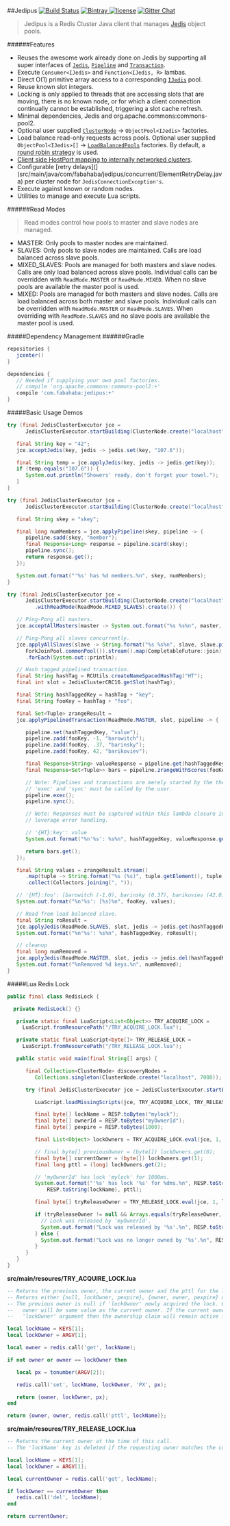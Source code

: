 ##Jedipus [![Build Status](https://img.shields.io/travis/jamespedwards42/jedipus.svg?branch=master)](https://travis-ci.org/jamespedwards42/jedipus) [![Bintray](https://api.bintray.com/packages/jamespedwards42/libs/jedipus/images/download.svg) ](https://bintray.com/jamespedwards42/libs/jedipus/_latestVersion) [![license](https://img.shields.io/badge/license-Apache%202-blue.svg)](https://raw.githubusercontent.com/jamespedwards42/jedipus/master/LICENSE) [![Gitter Chat](https://badges.gitter.im/jamespedwards42/jedipus.svg)](https://gitter.im/jamespedwards42/jedipus?utm_source=badge&utm_medium=badge&utm_campaign=pr-badge&utm_content=badge)

>Jedipus is a Redis Cluster Java client that manages [Jedis](https://github.com/xetorthio/jedis) object pools.

######Features
* Reuses the awesome work already done on Jedis by supporting all super interfaces of [`Jedis`](https://github.com/xetorthio/jedis/blob/master/src/main/java/redis/clients/jedis/Jedis.java), [`Pipeline`](https://github.com/xetorthio/jedis/blob/master/src/main/java/redis/clients/jedis/Pipeline.java) and [`Transaction`](https://github.com/xetorthio/jedis/blob/master/src/main/java/redis/clients/jedis/Transaction.java).
* Execute `Consumer<IJedis>` and `Function<IJedis, R>` lambas.
* Direct O(1) primitive array access to a corresponding [`IJedis`](src/main/java/com/fabahaba/jedipus/IJedis.java) pool.
* Reuse known slot integers.
* Locking is only applied to threads that are accessing slots that are moving, there is no known node, or for which a client connection continually cannot be established, triggering a slot cache refresh.
* Minimal dependencies, Jedis and org.apache.commons:commons-pool2.
* Optional user supplied [`ClusterNode`](src/main/java/com/fabahaba/jedipus/cluster/ClusterNode.java) -> `ObjectPool<IJedis>` factories.
* Load balance read-only requests across pools.  Optional user supplied `ObjectPool<IJedis>[]` -> [`LoadBalancedPools`](src/main/java/com/fabahaba/jedipus/concurrent/LoadBalancedPools.java) factories.  By default, a [round robin strategy](src/main/java/com/fabahaba/jedipus/cluster/RoundRobinPools.java) is used.
* [Client side HostPort mapping to internally networked clusters](https://gist.github.com/jamespedwards42/5037cf03768280ab1d81a88e7929c608).
* Configurable [retry delays](](src/main/java/com/fabahaba/jedipus/concurrent/ElementRetryDelay.java) per cluster node for `JedisConnectionException's`.
* Execute against known or random nodes.
* Utilities to manage and execute Lua scripts.

######Read Modes
>Read modes control how pools to master and slave nodes are managed.

* MASTER: Only pools to master nodes are maintained.  
* SLAVES: Only pools to slave nodes are maintained. Calls are load balanced across slave pools.
* MIXED_SLAVES: Pools are managed for both masters and slave nodes.  Calls are only load balanced across slave pools. Individual calls can be overridden with `ReadMode.MASTER` or `ReadMode.MIXED`.  When no slave pools are available the master pool is used.
* MIXED: Pools are managed for both masters and slave nodes.  Calls are load balanced across both master and slave pools. Individual calls can be overridden with `ReadMode.MASTER` or `ReadMode.SLAVES`.  When overriding with `ReadMode.SLAVES` and no slave pools are available the master pool is used.

#####Dependency Management
######Gradle
```groovy
repositories {
   jcenter()
}

dependencies {
   // Needed if supplying your own pool factories.
   // compile 'org.apache.commons:commons-pool2:+'
   compile 'com.fabahaba:jedipus:+'
}
```

#####Basic Usage Demos
```java
try (final JedisClusterExecutor jce =
      JedisClusterExecutor.startBuilding(ClusterNode.create("localhost", 7000)).create()) {

   final String key = "42";
   jce.acceptJedis(key, jedis -> jedis.set(key, "107.6"));

   final String temp = jce.applyJedis(key, jedis -> jedis.get(key));
   if (temp.equals("107.6")) {
      System.out.println("Showers' ready, don't forget your towel.");
   }
}
```

```java
try (final JedisClusterExecutor jce =
      JedisClusterExecutor.startBuilding(ClusterNode.create("localhost", 7000)).create()) {

   final String skey = "skey";

   final long numMembers = jce.applyPipeline(skey, pipeline -> {
      pipeline.sadd(skey, "member");
      final Response<Long> response = pipeline.scard(skey);
      pipeline.sync();
      return response.get();
   });

   System.out.format("'%s' has %d members.%n", skey, numMembers);
}
```

```java
try (final JedisClusterExecutor jce =
      JedisClusterExecutor.startBuilding(ClusterNode.create("localhost", 7000))
         .withReadMode(ReadMode.MIXED_SLAVES).create()) {

   // Ping-Pong all masters.
   jce.acceptAllMasters(master -> System.out.format("%s %s%n", master, master.ping()));

   // Ping-Pong all slaves concurrently.
   jce.applyAllSlaves(slave -> String.format("%s %s%n", slave, slave.ping()), 1,
      ForkJoinPool.commonPool()).stream().map(CompletableFuture::join)
      .forEach(System.out::println);

   // Hash tagged pipelined transaction.
   final String hashTag = RCUtils.createNameSpacedHashTag("HT");
   final int slot = JedisClusterCRC16.getSlot(hashTag);

   final String hashTaggedKey = hashTag + "key";
   final String fooKey = hashTag + "foo";

   final Set<Tuple> zrangeResult =
   jce.applyPipelinedTransaction(ReadMode.MASTER, slot, pipeline -> {

      pipeline.set(hashTaggedKey, "value");
      pipeline.zadd(fooKey, -1, "barowitch");
      pipeline.zadd(fooKey, .37, "barinsky");
      pipeline.zadd(fooKey, 42, "barikoviev");

      final Response<String> valueResponse = pipeline.get(hashTaggedKey);
      final Response<Set<Tuple>> bars = pipeline.zrangeWithScores(fooKey, 0, -1);

      // Note: Pipelines and transactions are merely started by the the library.
      // 'exec' and 'sync' must be called by the user.
      pipeline.exec();
      pipeline.sync();

      // Note: Responses must be captured within this lambda closure in order to properly
      // leverage error handling.

      // '{HT}:key': value
      System.out.format("%n'%s': %s%n", hashTaggedKey, valueResponse.get());

      return bars.get();
   });

   final String values = zrangeResult.stream()
      .map(tuple -> String.format("%s (%s)", tuple.getElement(), tuple.getScore()))
      .collect(Collectors.joining(", "));

   // '{HT}:foo': [barowitch (-1.0), barinsky (0.37), barikoviev (42.0)]
   System.out.format("%n'%s': [%s]%n", fooKey, values);

   // Read from load balanced slave.
   final String roResult =
   jce.applyJedis(ReadMode.SLAVES, slot, jedis -> jedis.get(hashTaggedKey));
   System.out.format("%n'%s': %s%n", hashTaggedKey, roResult);

   // cleanup
   final long numRemoved =
   jce.applyJedis(ReadMode.MASTER, slot, jedis -> jedis.del(hashTaggedKey, fooKey));
   System.out.format("%nRemoved %d keys.%n", numRemoved);
}
```

#####Lua Redis Lock

```java
public final class RedisLock {

  private RedisLock() {}

   private static final LuaScript<List<Object>> TRY_ACQUIRE_LOCK =
     LuaScript.fromResourcePath("/TRY_ACQUIRE_LOCK.lua");

   private static final LuaScript<byte[]> TRY_RELEASE_LOCK =
     LuaScript.fromResourcePath("/TRY_RELEASE_LOCK.lua");

   public static void main(final String[] args) {

      final Collection<ClusterNode> discoveryNodes =
         Collections.singleton(ClusterNode.create("localhost", 7000));

      try (final JedisClusterExecutor jce = JedisClusterExecutor.startBuilding(discoveryNodes).create()) {

         LuaScript.loadMissingScripts(jce, TRY_ACQUIRE_LOCK, TRY_RELEASE_LOCK);

         final byte[] lockName = RESP.toBytes("mylock");
         final byte[] ownerId = RESP.toBytes("myOwnerId");
         final byte[] pexpire = RESP.toBytes(1000);

         final List<Object> lockOwners = TRY_ACQUIRE_LOCK.eval(jce, 1, lockName, ownerId, pexpire);

         // final byte[] previousOwner = (byte[]) lockOwners.get(0);
         final byte[] currentOwner = (byte[]) lockOwners.get(1);
         final long pttl = (long) lockOwners.get(2);

         // 'myOwnerId' has lock 'mylock' for 1000ms.
         System.out.format("'%s' has lock '%s' for %dms.%n", RESP.toString(currentOwner),
             RESP.toString(lockName), pttl);

         final byte[] tryReleaseOwner = TRY_RELEASE_LOCK.eval(jce, 1, lockName, ownerId);

         if (tryReleaseOwner != null && Arrays.equals(tryReleaseOwner, ownerId)) {
           // Lock was released by 'myOwnerId'.
           System.out.format("Lock was released by '%s'.%n", RESP.toString(ownerId));
         } else {
           System.out.format("Lock was no longer owned by '%s'.%n", RESP.toString(ownerId));
         }
      }
   }
}
```

**src/main/resoures/TRY_ACQUIRE_LOCK.lua**
```lua
-- Returns the previous owner, the current owner and the pttl for the lock.
-- Returns either {null, lockOwner, pexpire}, {owner, owner, pexpire} or {owner, owner, pttl}.
-- The previous owner is null if 'lockOwner' newly acquired the lock. Otherwise, the previous
--   owner will be same value as the current owner. If the current owner is equal to the supplied
--   'lockOwner' argument then the ownership claim will remain active for 'pexpire' milliseconds.

local lockName = KEYS[1];
local lockOwner = ARGV[1];

local owner = redis.call('get', lockName);

if not owner or owner == lockOwner then

   local px = tonumber(ARGV[2]);

   redis.call('set', lockName, lockOwner, 'PX', px);

   return {owner, lockOwner, px};
end

return {owner, owner, redis.call('pttl', lockName)};
```

**src/main/resoures/TRY_RELEASE_LOCK.lua**
```lua
-- Returns the current owner at the time of this call.
-- The 'lockName' key is deleted if the requesting owner matches the current.

local lockName = KEYS[1];
local lockOwner = ARGV[1];

local currentOwner = redis.call('get', lockName);

if lockOwner == currentOwner then
   redis.call('del', lockName);
end

return currentOwner;
```
